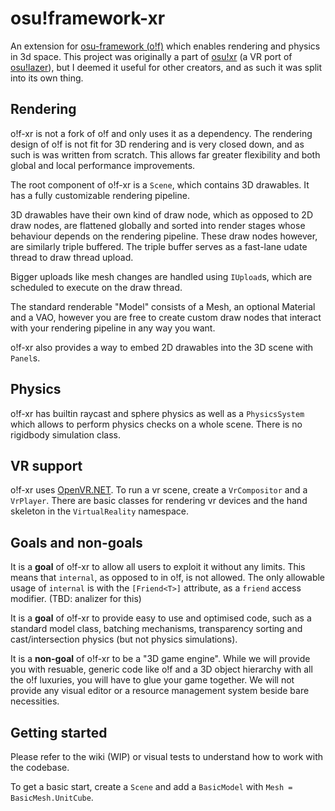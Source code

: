 # osu!framework-xr
 
An extension for [osu-framework (o!f)](https://github.com/ppy/osu-framework) which enables rendering and physics in 3d space. This project was originally a part of [osu!xr](https://github.com/Flutterish/osu-XR) (a VR port of [osu!lazer](https://github.com/ppy/osu)), but I deemed it useful for other creators, and as such it was split into its own thing.

## Rendering
o!f-xr is not a fork of o!f and only uses it as a dependency.
The rendering design of o!f is not fit for 3D rendering and is very closed down, and as such
is was written from scratch. This allows far greater flexibility and both 
global and local performance improvements.

The root component of o!f-xr is a `Scene`, which contains 3D drawables. It has a fully customizable 
rendering pipeline.

3D drawables have their own kind of draw node, which as opposed to 2D draw nodes, are flattened globally and sorted into render stages whose behaviour depends on the rendering pipeline. These draw nodes however, are similarly triple buffered. The triple buffer serves as a fast-lane udate thread to draw thread upload. 

Bigger uploads like mesh changes are handled using `IUpload`s, which are scheduled to execute on the draw thread.

The standard renderable "Model" consists of a Mesh, an optional Material and a VAO, however you are free to create custom draw nodes that interact with your rendering pipeline in any way you want.

o!f-xr also provides a way to embed 2D drawables into the 3D scene with `Panel`s.

## Physics
o!f-xr has builtin raycast and sphere physics as well as a `PhysicsSystem` which allows to perform physics checks on a whole scene. There is no rigidbody simulation class.

## VR support
o!f-xr uses [OpenVR.NET](https://github.com/Flutterish/OpenVR.NET). To run a vr scene, 
create a `VrCompositor` and a `VrPlayer`. There are basic classes for rendering vr devices
and the hand skeleton in the `VirtualReality` namespace.

## Goals and non-goals
It is a **goal** of o!f-xr to allow all users to exploit it without any limits. 
This means that `internal`, as opposed to in o!f, is not allowed. The only allowable usage
of `internal` is with the `[Friend<T>]` attribute, as a `friend` access modifier. (TBD: analizer for this)

It is a **goal** of o!f-xr to provide easy to use and optimised code, such as a standard model class,
batching mechanisms, transparency sorting and cast/intersection physics (but not physics simulations).

It is a **non-goal** of o!f-xr to be a "3D game engine". While we will provide you with resuable,
generic code like o!f and a 3D object hierarchy with all the o!f luxuries, you will have to glue 
your game together. We will not provide any visual editor or a resource management system beside bare necessities.

## Getting started
Please refer to the wiki (WIP) or visual tests to understand how to work with the codebase.

To get a basic start, create a `Scene` and add a `BasicModel` with `Mesh = BasicMesh.UnitCube`.